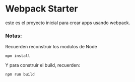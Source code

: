 # Webpack Starter

este es el proyecto inicial para crear apps usando webpack.
### Notas:
Recuerden reconstruir los modulos de Node
```
mpm install
```
Y para construir el build, recuerden:
```
npm run build
```
